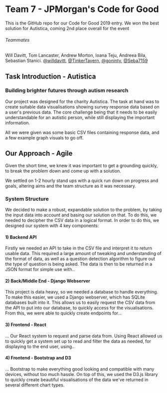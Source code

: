 # Team 7 - JPMorgan's Code for Good
This is the GitHub repo for our Code for Good 2019 entry.
We won the best solution for Autistica, coming 2nd place overall for the event

###### Teammates
Will Davitt, Tom Lancaster, Andrew Morton, Ioana Teju, Andreea Bila, Sebastian Stanici.
[@willdavitt](https://github.com/willdavitt "Will Davitt"), [@TinkerTavern](https://github.com/TinkerTavern "Tom Lancaster"), [@goninty](https://github.com/goninty "Andrew Morton"), [@Seba7159](https://github.com/Seba7159 "Sebastian Stanici")

## Task Introduction - Autistica
### Building brighter futures through autism research

Our project was designed for the charity Autistica. The task at hand was to create suitable data visualisations showing survey response data based on a user's previous data.
The core challenge being that it needs to be easily understandable for an autistic person, while still displaying the important information.

All we were given was some basic CSV files containing response data, and a few example graph visuals to go off.

## Our Approach - Agile
Given the short time, we knew it was important to get a grounding quickly, to break the problem down and come up with a solution.

We settled on 1-2 hourly stand ups with a quick run down on progress and goals, altering aims and the team structure as it was necessary.

### System Structure
We decided to make a robust, expandable solution to the problem, by taking the input data into account and basing our solution on that.
To do this, we needed to decipher the CSV data in a logical format. In order to do this, we designed our system with 4 key components:


#### 1) Backend API
Firstly we needed an API to take in the CSV file and interpret it to return usable data.
This required a large amount of tweaking and understanding of the format of data, as well as a question detection algorithm to figure out the type of question is being asked.
The data is then to be returned in a JSON format for simple use with..

#### 2) Back/Middle End - Django Webserver
This project is data heavy, so we needed a database to handle everything. To make this easier, we used a Django webserver, which has SQLite databases built into it.
This allows us to easily request the CSV data from the API to put into our database, to quickly access for the visualisations.
From this, we were able to quickly create endpoints for...

#### 3) Frontend - React
... Our React system to request and parse data from. Using React allowed us to quickly get a system set up to read and filter the data as needed, for displaying to the end user, using..

#### 4) Frontend - Bootstrap and D3
... Bootstrap to make everything good looking and compatible with many devices, without too much hassle. On top of this, we used the D3.js library to quickly create beautiful visualisations of the data we've returned in several different chart types.
